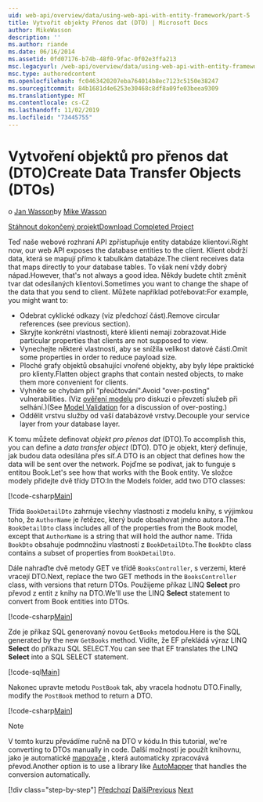 ```yaml
---
uid: web-api/overview/data/using-web-api-with-entity-framework/part-5
title: Vytvořit objekty Přenos dat (DTO) | Microsoft Docs
author: MikeWasson
description: ''
ms.author: riande
ms.date: 06/16/2014
ms.assetid: 0fd07176-b74b-48f0-9fac-0f02e3ffa213
msc.legacyurl: /web-api/overview/data/using-web-api-with-entity-framework/part-5
msc.type: authoredcontent
ms.openlocfilehash: fc0463420207eba764014b8ec7123c5150e38247
ms.sourcegitcommit: 84b1681d4e6253e30468c8df8a09fe03beea9309
ms.translationtype: MT
ms.contentlocale: cs-CZ
ms.lasthandoff: 11/02/2019
ms.locfileid: "73445755"
---
```

# <a name="create-data-transfer-objects-dtos"></a><span data-ttu-id="f3de9-102">Vytvoření objektů pro přenos dat (DTO)</span><span class="sxs-lookup"><span data-stu-id="f3de9-102">Create Data Transfer Objects (DTOs)</span></span>

<span data-ttu-id="f3de9-103">o [Jan Wasson](https://github.com/MikeWasson)</span><span class="sxs-lookup"><span data-stu-id="f3de9-103">by [Mike Wasson](https://github.com/MikeWasson)</span></span>

[<span data-ttu-id="f3de9-104">Stáhnout dokončený projekt</span><span class="sxs-lookup"><span data-stu-id="f3de9-104">Download Completed Project</span></span>](https://github.com/MikeWasson/BookService)

<span data-ttu-id="f3de9-105">Teď naše webové rozhraní API zpřístupňuje entity databáze klientovi.</span><span class="sxs-lookup"><span data-stu-id="f3de9-105">Right now, our web API exposes the database entities to the client.</span></span> <span data-ttu-id="f3de9-106">Klient obdrží data, která se mapují přímo k tabulkám databáze.</span><span class="sxs-lookup"><span data-stu-id="f3de9-106">The client receives data that maps directly to your database tables.</span></span> <span data-ttu-id="f3de9-107">To však není vždy dobrý nápad.</span><span class="sxs-lookup"><span data-stu-id="f3de9-107">However, that's not always a good idea.</span></span> <span data-ttu-id="f3de9-108">Někdy budete chtít změnit tvar dat odesílaných klientovi.</span><span class="sxs-lookup"><span data-stu-id="f3de9-108">Sometimes you want to change the shape of the data that you send to client.</span></span> <span data-ttu-id="f3de9-109">Můžete například potřebovat:</span><span class="sxs-lookup"><span data-stu-id="f3de9-109">For example, you might want to:</span></span>

- <span data-ttu-id="f3de9-110">Odebrat cyklické odkazy (viz předchozí část).</span><span class="sxs-lookup"><span data-stu-id="f3de9-110">Remove circular references (see previous section).</span></span>
- <span data-ttu-id="f3de9-111">Skryjte konkrétní vlastnosti, které klienti nemají zobrazovat.</span><span class="sxs-lookup"><span data-stu-id="f3de9-111">Hide particular properties that clients are not supposed to view.</span></span>
- <span data-ttu-id="f3de9-112">Vynechejte některé vlastnosti, aby se snížila velikost datové části.</span><span class="sxs-lookup"><span data-stu-id="f3de9-112">Omit some properties in order to reduce payload size.</span></span>
- <span data-ttu-id="f3de9-113">Ploché grafy objektů obsahující vnořené objekty, aby byly lépe praktické pro klienty.</span><span class="sxs-lookup"><span data-stu-id="f3de9-113">Flatten object graphs that contain nested objects, to make them more convenient for clients.</span></span>
- <span data-ttu-id="f3de9-114">Vyhněte se chybám při "přeúčtování".</span><span class="sxs-lookup"><span data-stu-id="f3de9-114">Avoid "over-posting" vulnerabilities.</span></span> <span data-ttu-id="f3de9-115">(Viz [ověření modelu](../../formats-and-model-binding/model-validation-in-aspnet-web-api.md) pro diskuzi o převzetí služeb při selhání.)</span><span class="sxs-lookup"><span data-stu-id="f3de9-115">(See [Model Validation](../../formats-and-model-binding/model-validation-in-aspnet-web-api.md) for a discussion of over-posting.)</span></span>
- <span data-ttu-id="f3de9-116">Oddělit vrstvu služby od vaší databázové vrstvy.</span><span class="sxs-lookup"><span data-stu-id="f3de9-116">Decouple your service layer from your database layer.</span></span>

<span data-ttu-id="f3de9-117">K tomu můžete definovat *objekt pro přenos dat* (DTO).</span><span class="sxs-lookup"><span data-stu-id="f3de9-117">To accomplish this, you can define a *data transfer object* (DTO).</span></span> <span data-ttu-id="f3de9-118">DTO je objekt, který definuje, jak budou data odesílána přes síť.</span><span class="sxs-lookup"><span data-stu-id="f3de9-118">A DTO is an object that defines how the data will be sent over the network.</span></span> <span data-ttu-id="f3de9-119">Pojďme se podívat, jak to funguje s entitou Book.</span><span class="sxs-lookup"><span data-stu-id="f3de9-119">Let's see how that works with the Book entity.</span></span> <span data-ttu-id="f3de9-120">Ve složce modely přidejte dvě třídy DTO:</span><span class="sxs-lookup"><span data-stu-id="f3de9-120">In the Models folder, add two DTO classes:</span></span>

[!code-csharp[Main](part-5/samples/sample1.cs)]

<span data-ttu-id="f3de9-121">Třída `BookDetailDto` zahrnuje všechny vlastnosti z modelu knihy, s výjimkou toho, že `AuthorName` je řetězec, který bude obsahovat jméno autora.</span><span class="sxs-lookup"><span data-stu-id="f3de9-121">The `BookDetailDto` class includes all of the properties from the Book model, except that `AuthorName` is a string that will hold the author name.</span></span> <span data-ttu-id="f3de9-122">Třída `BookDto` obsahuje podmnožinu vlastností z `BookDetailDto`.</span><span class="sxs-lookup"><span data-stu-id="f3de9-122">The `BookDto` class contains a subset of properties from `BookDetailDto`.</span></span>

<span data-ttu-id="f3de9-123">Dále nahraďte dvě metody GET ve třídě `BooksController`, s verzemi, které vracejí DTO.</span><span class="sxs-lookup"><span data-stu-id="f3de9-123">Next, replace the two GET methods in the `BooksController` class, with versions that return DTOs.</span></span> <span data-ttu-id="f3de9-124">Použijeme příkaz LINQ **Select** pro převod z entit z knihy na DTO.</span><span class="sxs-lookup"><span data-stu-id="f3de9-124">We'll use the LINQ **Select** statement to convert from Book entities into DTOs.</span></span>

[!code-csharp[Main](part-5/samples/sample2.cs)]

<span data-ttu-id="f3de9-125">Zde je příkaz SQL generovaný novou `GetBooks` metodou.</span><span class="sxs-lookup"><span data-stu-id="f3de9-125">Here is the SQL generated by the new `GetBooks` method.</span></span> <span data-ttu-id="f3de9-126">Vidíte, že EF překládá výraz LINQ **Select** do příkazu SQL SELECT.</span><span class="sxs-lookup"><span data-stu-id="f3de9-126">You can see that EF translates the LINQ **Select** into a SQL SELECT statement.</span></span>

[!code-sql[Main](part-5/samples/sample3.sql)]

<span data-ttu-id="f3de9-127">Nakonec upravte metodu `PostBook` tak, aby vracela hodnotu DTO.</span><span class="sxs-lookup"><span data-stu-id="f3de9-127">Finally, modify the `PostBook` method to return a DTO.</span></span>

[!code-csharp[Main](part-5/samples/sample4.cs)]

> [!NOTE]
> <span data-ttu-id="f3de9-128">V tomto kurzu převádíme ručně na DTO v kódu.</span><span class="sxs-lookup"><span data-stu-id="f3de9-128">In this tutorial, we're converting to DTOs manually in code.</span></span> <span data-ttu-id="f3de9-129">Další možností je použít knihovnu, jako je automatické [mapovače](http://automapper.org/) , která automaticky zpracovává převod.</span><span class="sxs-lookup"><span data-stu-id="f3de9-129">Another option is to use a library like [AutoMapper](http://automapper.org/) that handles the conversion automatically.</span></span>
> 
> [!div class="step-by-step"]
> <span data-ttu-id="f3de9-130">[Předchozí](part-4.md)
> [Další](part-6.md)</span><span class="sxs-lookup"><span data-stu-id="f3de9-130">[Previous](part-4.md)
[Next](part-6.md)</span></span>
